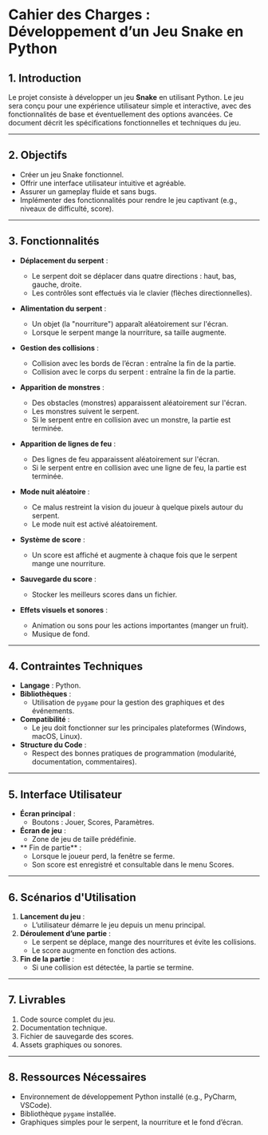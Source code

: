 # Cahier des Charges : Développement d’un Jeu Snake en Python

## 1. Introduction
Le projet consiste à développer un jeu **Snake** en utilisant Python. Le jeu sera conçu pour une expérience utilisateur simple et interactive, avec des fonctionnalités de base et éventuellement des options avancées. Ce document décrit les spécifications fonctionnelles et techniques du jeu.

---

## 2. Objectifs
- Créer un jeu Snake fonctionnel.
- Offrir une interface utilisateur intuitive et agréable.
- Assurer un gameplay fluide et sans bugs.
- Implémenter des fonctionnalités pour rendre le jeu captivant (e.g., niveaux de difficulté, score).

---

## 3. Fonctionnalités

- **Déplacement du serpent** :
  - Le serpent doit se déplacer dans quatre directions : haut, bas, gauche, droite.
  - Les contrôles sont effectués via le clavier (flèches directionnelles).

- **Alimentation du serpent** :
  - Un objet (la "nourriture") apparaît aléatoirement sur l'écran.
  - Lorsque le serpent mange la nourriture, sa taille augmente.

- **Gestion des collisions** :
  - Collision avec les bords de l’écran : entraîne la fin de la partie.
  - Collision avec le corps du serpent : entraîne la fin de la partie.

- **Apparition de monstres** :
  - Des obstacles (monstres) apparaissent aléatoirement sur l'écran.
  - Les monstres suivent le serpent.
  - Si le serpent entre en collision avec un monstre, la partie est terminée.

- **Apparition de lignes de feu** :
  - Des lignes de feu apparaissent aléatoirement sur l'écran.
  - Si le serpent entre en collision avec une ligne de feu, la partie est terminée.

- **Mode nuit aléatoire** :
  - Ce malus restreint la vision du joueur à quelque pixels autour du serpent.
  - Le mode nuit est activé aléatoirement.

- **Système de score** :
  - Un score est affiché et augmente à chaque fois que le serpent mange une nourriture.

- **Sauvegarde du score** :
  - Stocker les meilleurs scores dans un fichier.

- **Effets visuels et sonores** :
  - Animation ou sons pour les actions importantes (manger un fruit).
  - Musique de fond.

---

## 4. Contraintes Techniques
- **Langage** : Python.
- **Bibliothèques** :
  - Utilisation de `pygame` pour la gestion des graphiques et des événements.
- **Compatibilité** :
  - Le jeu doit fonctionner sur les principales plateformes (Windows, macOS, Linux).
- **Structure du Code** :
  - Respect des bonnes pratiques de programmation (modularité, documentation, commentaires).

---

## 5. Interface Utilisateur
- **Écran principal** :
  - Boutons : Jouer, Scores, Paramètres.
- **Écran de jeu** :
  - Zone de jeu de taille prédéfinie.
- ** Fin de partie** :
  - Lorsque le joueur perd, la fenêtre se ferme.
  - Son score est enregistré et consultable dans le menu Scores.

---

## 6. Scénarios d'Utilisation
1. **Lancement du jeu** :
   - L’utilisateur démarre le jeu depuis un menu principal.
2. **Déroulement d’une partie** :
   - Le serpent se déplace, mange des nourritures et évite les collisions.
   - Le score augmente en fonction des actions.
3. **Fin de la partie** :
   - Si une collision est détectée, la partie se termine.

---

## 7. Livrables
1. Code source complet du jeu.
2. Documentation technique.
3. Fichier de sauvegarde des scores.
4. Assets graphiques ou sonores.

---

## 8. Ressources Nécessaires
- Environnement de développement Python installé (e.g., PyCharm, VSCode).
- Bibliothèque `pygame` installée.
- Graphiques simples pour le serpent, la nourriture et le fond d’écran.

